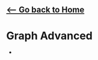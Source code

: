 ## [<-- Go back to Home](https://thecoducer.github.io/GeeksForGeeks_DSA_Course_Solutions/)
# Graph Advanced
- 